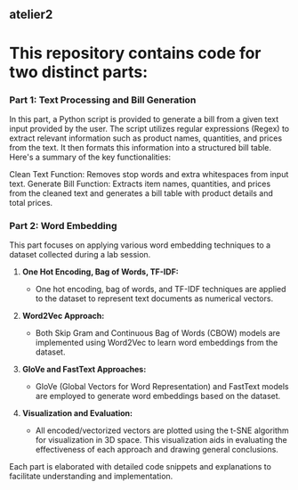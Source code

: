 ## atelier2
# This repository contains code for two distinct parts:

### Part 1: Text Processing and Bill Generation
In this part, a Python script is provided to generate a bill from a given text input provided by the user. The script utilizes regular expressions (Regex) to extract relevant information such as product names, quantities, and prices from the text. It then formats this information into a structured bill table. Here's a summary of the key functionalities:

Clean Text Function: Removes stop words and extra whitespaces from input text.
Generate Bill Function: Extracts item names, quantities, and prices from the cleaned text and generates a bill table with product details and total prices.


### Part 2: Word Embedding
This part focuses on applying various word embedding techniques to a dataset collected during a lab session.

1. **One Hot Encoding, Bag of Words, TF-IDF:**
   - One hot encoding, bag of words, and TF-IDF techniques are applied to the dataset to represent text documents as numerical vectors.

2. **Word2Vec Approach:**
   - Both Skip Gram and Continuous Bag of Words (CBOW) models are implemented using Word2Vec to learn word embeddings from the dataset.

3. **GloVe and FastText Approaches:**
   - GloVe (Global Vectors for Word Representation) and FastText models are employed to generate word embeddings based on the dataset.

4. **Visualization and Evaluation:**
   - All encoded/vectorized vectors are plotted using the t-SNE algorithm for visualization in 3D space. This visualization aids in evaluating the effectiveness of each approach and drawing general conclusions.

Each part is elaborated with detailed code snippets and explanations to facilitate understanding and implementation.

